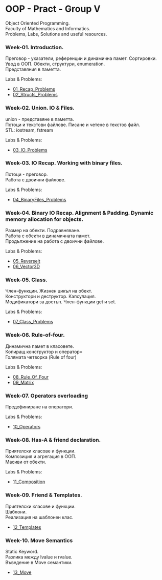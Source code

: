 # OOP - Pract - Group V

Object Oriented Programming.  
Faculty of Mathematics and Informatics.  
Problems, Labs, Solutions and useful resources.  

### Week-01. Introduction.

Преговор - указатели, референции и динамична памет. Сортировки.  
Увод в ООП. Обекти, структури, enumeration.  
Представяния в паметта.  

Labs & Problems:

* [01_Recap_Problems](./Week01_Recap_Struct/01_problems_recap.md)
* [02_Structs_Problems](./Week01_Recap_Struct/02_problems_struct.md)

### Week-02. Union. IO & Files.

union - представяне в паметта.  
Потоци и текстови файлове. Писане и четене в текстов файл.   
STL: iostream, fstream 

Labs & Problems:

* [03_IO_Problems](./Week02_IO_Union/03_problems_io.md)

### Week-03. IO Recap. Working with binary files.

Потоци - преговор.  
Работа с двоични файлове.  

Labs & Problems:

* [04_BinaryFiles_Problems](./Week03_IO_Binary/04_problems_io_binary.md)

### Week-04. Binary IO Recap. Alignment & Padding. Dynamic memory allocation for objects.

Размер на обекти. Подравняване.  
Работа с обекти в динамичната памет.  
Продължение на работа с двоични файлове.  

Labs & Problems:

* [05_Reverseit](Week04_Alignment_IO_Binary/05_Reverseit.md)
* [06_Vector3D](Week04_Alignment_IO_Binary/06_Vector3D.md)


### Week-05. Class.

Член-функции. Жизнен цикъл на обект.  
Конструктори и деструктор. Капсулация.  
Модификатори за достъп. Член-функции get и set.  

Labs & Problems:

* [07_Class_Problems](Week05_Class/07_problems_class.md)

### Week-06. Rule-of-four.

Динамична памет в класовете.  
Копиращ конструктор и оператор=  
Голямата четворка (Rule of four)  

Labs & Problems:
* [08_Rule_Of_Four](./Week06_Rule_Of_Four/08_problems_rule_of_four.md)
* [09_Matrix](./Week06_Rule_Of_Four/09_matrix.md)

### Week-07. Operators overloading

Предефиниране на оператори.

Labs & Problems:
* [10_Operators](./Week07_Operators/10_operators.md)

### Week-08. Has-A & friend declaration. 

Приятелски класове и функции.  
Композиция и агрегация в ООП.  
Масиви от обекти.  

Labs & Problems:
* [11_Composition](/Week08_Friend_Composition/11_has_a.md)

### Week-09. Friend & Templates.

Приятелски класове и функции.  
Шаблони.  
Реализация на шаблонен клас.

* [12_Templates](./Week09_Templates_Static/12_templates.md)

### Week-10. Move Semantics

Static Keyword.  
Разлика между lvalue и rvalue.  
Въведение в Move семантики.  

* [13_Move](./Week09_Templates_Static/12_templates.md)

